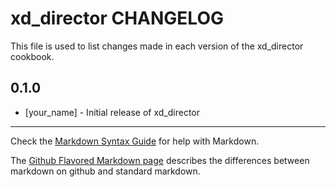 xd_director CHANGELOG
=====================

This file is used to list changes made in each version of the xd_director cookbook.

0.1.0
-----
- [your_name] - Initial release of xd_director

- - -
Check the [Markdown Syntax Guide](http://daringfireball.net/projects/markdown/syntax) for help with Markdown.

The [Github Flavored Markdown page](http://github.github.com/github-flavored-markdown/) describes the differences between markdown on github and standard markdown.
